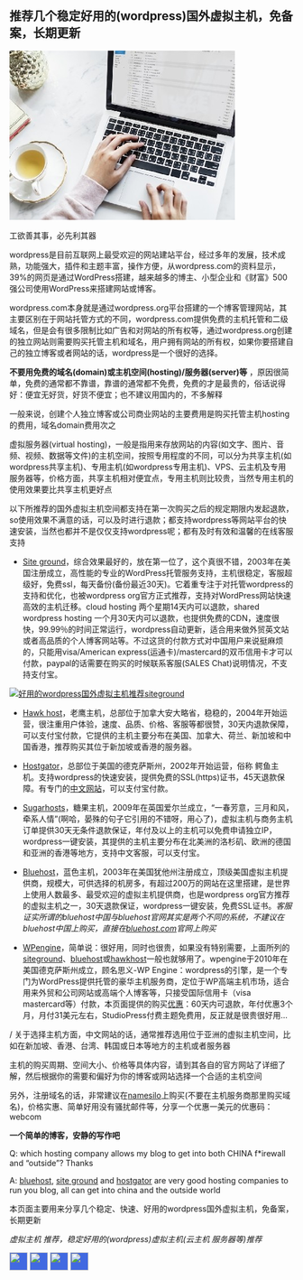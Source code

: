 ## 推荐几个稳定好用的(wordpress)国外虚拟主机，免备案，长期更新

![wordpress博客主机推荐，免备案主机，适合wordpress网站的，好用的云主机，服务器空间等，国外wordpress主机推荐，香港虚拟主机，美国主机，稳定好用的wordpress虚拟主机 好用的国外主机空间 "国外主机推荐" "便宜的" "国外虚拟主机推荐"](https://raw.githubusercontent.com/tophosting/tophosting.github.io/master/img/best-wordpress-hosting-providers.jpg "好用的wordpress虚拟主机推荐")

工欲善其事，必先利其器

wordpress是目前互联网上最受欢迎的网站建站平台，经过多年的发展，技术成熟，功能强大，插件和主题丰富，操作方便，从wordpress.com的资料显示，39%的网页是通过WordPress搭建，越来越多的博主、小型企业和《财富》500 强公司使用WordPress来搭建网站或博客。

wordpress.com本身就是通过wordpress.org平台搭建的一个博客管理网站，其主要区别在于网站托管方式的不同，wordpress.com提供免费的主机托管和二级域名，但是会有很多限制比如广告和对网站的所有权等，通过wordpress.org创建的独立网站则需要购买托管主机和域名，用户拥有网站的所有权，如果你要搭建自己的独立博客或者网站的话，wordpress是一个很好的选择。

**不要用免费的域名(domain)或主机空间(hosting)/服务器(server)等** ，原因很简单，免费的通常都不靠谱，靠谱的通常都不免费，免费的才是最贵的，俗话说得好：便宜无好货，好货不便宜；也不建议用国内的，不多解释

一般来说，创建个人独立博客或公司商业网站的主要费用是购买托管主机hosting的费用，域名domain费用次之

虚拟服务器(virtual hosting)，一般是指用来存放网站的内容(如文字、图片、音频、视频、数据等文件)的主机空间，按照专用程度的不同，可以分为共享主机(如wordpress共享主机)、专用主机(如wordpress专用主机)、VPS、云主机及专用服务器等，价格方面，共享主机相对便宜点，专用主机则比较贵，当然专用主机的使用效果要比共享主机更好点

以下所推荐的国外虚拟主机空间都支持在第一次购买之后的规定期限内发起退款，so使用效果不满意的话，可以及时进行退款；都支持wordpress等网站平台的快速安装，当然也都并不是仅仅支持wordpress呢；都有及时有效和温馨的在线客服支持

+ [Site ground](https://www.siteground.com/index.htm?afcode=d374ff711fd59832e23687367eb84f3c)，综合效果最好的，放在第一位了，这个真很不错，2003年在美国注册成立，高性能的专业的WordPress托管服务支持，主机很稳定，客服超级好，免费ssl，每天备份(备份最近30天)。它着重专注于对托管wordpress的支持和优化，也被wordpress org官方正式推荐，支持对WordPress网站快速高效的主机迁移。cloud hosting 两个星期14天内可以退款，shared wordpress hosting 一个月30天内可以退款，也提供免费的CDN，速度很快，99.99％的时间正常运行，wordpress自动更新，适合用来做外贸英文站或者高品质的个人博客网站等。不过这货的付款方式对中国用户来说挺麻烦的，只能用visa/American express(运通卡)/mastercard的双币信用卡才可以付款，paypal的话需要在购买的时候联系客服(SALES Chat)说明情况，不支持支付宝。

[![好用的wordpress国外虚拟主机推荐siteground](https://uapi.siteground.com/img/affiliate/en/USD/general_EN_USD_general-hosting-leaderboard-light.jpg)](https://www.siteground.com/go/9u7r6wm5bd)

+ [Hawk host](https://my.hawkhost.com/aff.php?aff=12414)，老鹰主机，总部位于加拿大安大略省，稳稳的，2004年开始运营，很注重用户体验，速度、品质、价格、客服等都很赞，30天内退款保障，可以支付宝付款，它提供的主机主要分布在美国、加拿大、荷兰、新加坡和中国香港，推荐购买其位于新加坡或香港的服务器。

+ [Hostgator](https://partners.hostgator.com/KBOoA)，总部位于美国的德克萨斯州，2002年开始运营，俗称 鳄鱼主机。支持wordpress的快速安装，提供免费的SSL(https)证书，45天退款保障。有专门的[中文网站](https://partners.hostgator.com/9Vnb0)，可以支付宝付款。

+ [Sugarhosts](https://www.sugarhosts.com/members/aff.php?aff=3080)，糖果主机，2009年在英国爱尔兰成立，“一春芳意，三月和风，牵系人情”(啊哈，晏殊的句子它引用的不错呀，用心了)，虚拟主机与商务主机订单提供30天无条件退款保证，年付及以上的主机可以免费申请独立IP，wordpress一键安装，其提供的主机主要分布在北美洲的洛杉矶、欧洲的德国和亚洲的香港等地方，支持中文客服，可以支付宝。

+ [Bluehost](https://www.bluehost.com/track/ykq/)，蓝色主机，2003年在美国犹他州注册成立，顶级美国虚拟主机提供商，规模大，可供选择的机房多，有超过200万的网站在这里搭建，是世界上使用人数最多、最受欢迎的虚拟主机提供商，也是wordpress org官方推荐的虚拟主机之一，30天退款保证，wordpress一键安装，免费SSL证书。*客服证实所谓的bluehost中国与bluehost官网其实是两个不同的系统，不建议在bluehost中国上购买，直接在[bluehost.com](https://www.bluehost.com/track/ykq/)官网上购买*

+ [WPengine](https://shareasale.com/r.cfm?b=1343154&u=2033771&m=41388&urllink=&afftrack=)，简单说：很好用，同时也很贵，如果没有特别需要，上面所列的[siteground](https://www.siteground.com/index.htm?afcode=d374ff711fd59832e23687367eb84f3c)、[bluehost](https://www.bluehost.com/track/ykq/)或[hawkhost](https://my.hawkhost.com/aff.php?aff=12414)一般也就够用了。wpengine于2010年在美国德克萨斯州成立，顾名思义-WP Engine：wordpress的引擎，是一个专门为WordPress提供托管的豪华主机服务商，定位于WP高端主机市场，适合用来外贸和公司网站或高端个人博客等，只接受国际信用卡（visa mastercard等）付款，本页面提供的购买[优惠](https://shareasale.com/r.cfm?b=1343154&u=2033771&m=41388&urllink=&afftrack=)：60天内可退款，年付优惠3个月，月付31美元左右，StudioPress付费主题免费用，反正就是很贵很好用...

/
关于选择主机方面，中文网站的话，通常推荐选用位于亚洲的虚拟主机空间，比如在新加坡、香港、台湾、韩国或日本等地方的主机或者服务器

主机的购买周期、空间大小、价格等具体内容，请到其各自的官方网站了详细了解，然后根据你的需要和偏好为你的博客或网站选择一个合适的主机空间

另外，注册域名的话，非常建议在[namesilo](https://www.namesilo.com/?rid=adf2827hj)上购买(不要在主机服务商那里购买域名)，价格实惠、简单好用没有骚扰邮件等，分享一个优惠一美元的优惠码：webcom

__一个简单的博客，安静的写作吧__

Q: which hosting company allows my blog to get into both CHINA f*irewall and “outside”? Thanks

A: [bluehost](https://www.bluehost.com/track/ykq/), [site ground](https://www.siteground.com/index.htm?afcode=d374ff711fd59832e23687367eb84f3c) and [hostgator](https://partners.hostgator.com/KBOoA) are very good hosting companies to run you blog, all can get into china and the outside world

本页面主要用来分享几个稳定、快速、好用的wordpress国外虚拟主机，免备案，长期更新

*虚拟主机 推荐，稳定好用的(wordpress)虚拟主机(云主机 服务器等)推荐*


<!-- AddToAny BEGIN -->
<div>
<a href="https://www.addtoany.com/share#url=https%3A%2F%2Ftophosting.github.io&amp;title=" target="_blank"><img src="https://static.addtoany.com/buttons/a2a.svg" width="32" height="32" style="background-color:royalblue"></a>
<a href="https://www.addtoany.com/add_to/facebook?linkurl=https%3A%2F%2Ftophosting.github.io&amp;linkname=" target="_blank"><img src="https://static.addtoany.com/buttons/facebook.svg" width="32" height="32" style="background-color:royalblue"></a>
<a href="https://www.addtoany.com/add_to/twitter?linkurl=https%3A%2F%2Ftophosting.github.io&amp;linkname=" target="_blank"><img src="https://static.addtoany.com/buttons/twitter.svg" width="32" height="32" style="background-color:royalblue"></a>
<a href="https://www.addtoany.com/add_to/email?linkurl=https%3A%2F%2Ftophosting.github.io&amp;linkname=" target="_blank"><img src="https://static.addtoany.com/buttons/email.svg" width="32" height="32" style="background-color:royalblue"></a>
</div>
<!-- AddToAny END -->
